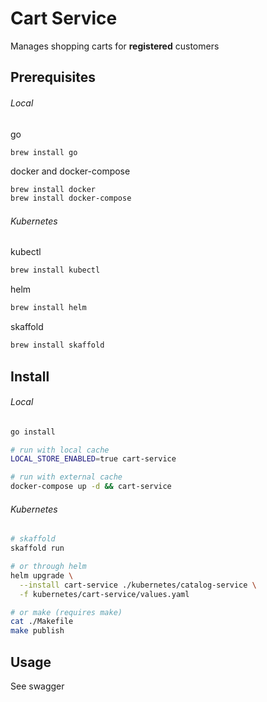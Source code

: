 # Cart Service
Manages shopping carts for **registered** customers

## Prerequisites
###### Local
go
```
brew install go
```
docker and docker-compose
```sh
brew install docker
brew install docker-compose
```

###### Kubernetes
kubectl
```sh
brew install kubectl
```
helm
```sh
brew install helm
```
skaffold
```sh
brew install skaffold
```

## Install
###### Local
```sh
go install

# run with local cache
LOCAL_STORE_ENABLED=true cart-service

# run with external cache
docker-compose up -d && cart-service
```

###### Kubernetes
```sh
# skaffold
skaffold run

# or through helm
helm upgrade \
  --install cart-service ./kubernetes/catalog-service \
  -f kubernetes/cart-service/values.yaml

# or make (requires make)
cat ./Makefile
make publish
```

## Usage
See swagger
